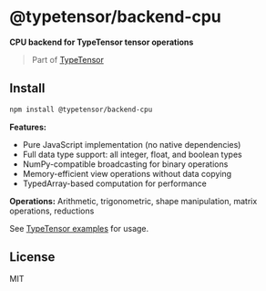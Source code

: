 # @typetensor/backend-cpu

**CPU backend for TypeTensor tensor operations**

> Part of [TypeTensor](https://github.com/typetensor/typetensor)

## Install

```bash
npm install @typetensor/backend-cpu
```

**Features:**
- Pure JavaScript implementation (no native dependencies)
- Full data type support: all integer, float, and boolean types
- NumPy-compatible broadcasting for binary operations
- Memory-efficient view operations without data copying
- TypedArray-based computation for performance

**Operations:** Arithmetic, trigonometric, shape manipulation, matrix operations, reductions

See [TypeTensor examples](https://github.com/typetensor/typetensor/tree/main/examples) for usage.

## License

MIT
